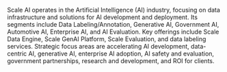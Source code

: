 Scale AI operates in the Artificial Intelligence (AI) industry, focusing on data infrastructure and solutions for AI development and deployment. Its segments include Data Labeling/Annotation, Generative AI, Government AI, Automotive AI, Enterprise AI, and AI Evaluation. Key offerings include Scale Data Engine, Scale GenAI Platform, Scale Evaluation, and data labeling services. Strategic focus areas are accelerating AI development, data-centric AI, generative AI, enterprise AI adoption, AI safety and evaluation, government partnerships, research and development, and ROI for clients.